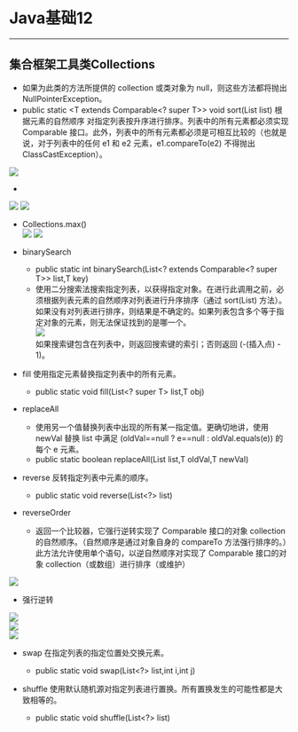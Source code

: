 # Java基础12  
<hr>     

## 集合框架工具类Collections   

* 如果为此类的方法所提供的 collection 或类对象为 null，则这些方法都将抛出 NullPointerException。
* public static <T extends Comparable<? super T>> void sort(List<T> list) 根据元素的自然顺序 对指定列表按升序进行排序。列表中的所有元素都必须实现 Comparable 接口。此外，列表中的所有元素都必须是可相互比较的（也就是说，对于列表中的任何 e1 和 e2 元素，e1.compareTo(e2) 不得抛出 ClassCastException）。
  
![](https://i.imgur.com/ddyMbXe.jpg)  

*    

![](https://i.imgur.com/2vf2uvj.jpg)
![](https://i.imgur.com/Y76Jh8y.jpg)  
   
* Collections.max()  
![](https://i.imgur.com/9F9EqY0.jpg)
![](https://i.imgur.com/yW8RXnF.png)  
  
* binarySearch  
	* public static <T> int binarySearch(List<? extends Comparable<? super T>> list,T key) 
	* 使用二分搜索法搜索指定列表，以获得指定对象。在进行此调用之前，必须根据列表元素的自然顺序对列表进行升序排序（通过 sort(List) 方法）。如果没有对列表进行排序，则结果是不确定的。如果列表包含多个等于指定对象的元素，则无法保证找到的是哪一个。   
![](https://i.imgur.com/W2Z2siC.jpg)  
如果搜索键包含在列表中，则返回搜索键的索引；否则返回 (-(插入点) - 1)。    
  

* fill 使用指定元素替换指定列表中的所有元素。 
	* public static <T> void fill(List<? super T> list,T obj)   
* replaceAll
	* 使用另一个值替换列表中出现的所有某一指定值。更确切地讲，使用 newVal 替换 list 中满足 (oldVal==null ? e==null : oldVal.equals(e)) 的每个 e 元素。
	* public static <T> boolean replaceAll(List<T> list,T oldVal,T newVal) 

* reverse 反转指定列表中元素的顺序。
	* public static void reverse(List<?> list)

* reverseOrder 
	* 返回一个比较器，它强行逆转实现了 Comparable 接口的对象 collection 的自然顺序。（自然顺序是通过对象自身的 compareTo 方法强行排序的。）此方法允许使用单个语句，以逆自然顺序对实现了 Comparable 接口的对象 collection（或数组）进行排序（或维护）   

![](https://i.imgur.com/ihPzfeH.jpg)   
  
* 强行逆转  

![](https://i.imgur.com/9U0RWsD.jpg)  
![](https://i.imgur.com/PjQjzGK.jpg)  
![](https://i.imgur.com/uZOD5WY.png)
  
* swap 在指定列表的指定位置处交换元素。
	* public static void swap(List<?> list,int i,int j)  
  
* shuffle 使用默认随机源对指定列表进行置换。所有置换发生的可能性都是大致相等的。
	* public static void shuffle(List<?> list)